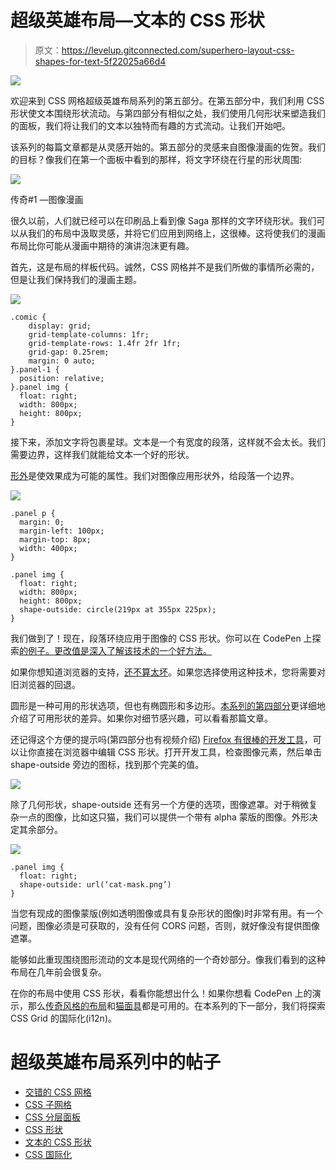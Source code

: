 # 超级英雄布局—文本的 CSS 形状

> 原文：<https://levelup.gitconnected.com/superhero-layout-css-shapes-for-text-5f22025a66d4>

![](img/759ba0a45c63546ea7ff4d966d5887ad.png)

欢迎来到 CSS 网格超级英雄布局系列的第五部分。在第五部分中，我们利用 CSS 形状使文本围绕形状流动。与第四部分有相似之处，我们使用几何形状来塑造我们的面板，我们将让我们的文本以独特而有趣的方式流动。让我们开始吧。

该系列的每篇文章都是从灵感开始的。第五部分的灵感来自图像漫画的佐贺。我们的目标？像我们在第一个面板中看到的那样，将文字环绕在行星的形状周围:

![](img/49cfdf0af28f8b8c544488a6fa7905d1.png)

传奇#1 —图像漫画

很久以前，人们就已经可以在印刷品上看到像 Saga 那样的文字环绕形状。我们可以从我们的布局中汲取灵感，并将它们应用到网络上，这很棒。这将使我们的漫画布局比你可能从漫画中期待的演讲泡沫更有趣。

首先，这是布局的样板代码。诚然，CSS 网格并不是我们所做的事情所必需的，但是让我们保持我们的漫画主题。

![](img/eef15ebe551ec6a55d712b8ae01b1f31.png)

```
.comic {
    display: grid;
    grid-template-columns: 1fr;
    grid-template-rows: 1.4fr 2fr 1fr;
    grid-gap: 0.25rem;
    margin: 0 auto;
}.panel-1 {
  position: relative;
}.panel img {
  float: right;
  width: 800px;
  height: 800px;
}
```

接下来，添加文字将包裹星球。文本是一个有宽度的段落，这样就不会太长。我们需要边界，这样我们就能给文本一个好的形状。

[形外](https://developer.mozilla.org/en-US/docs/Web/CSS/shape-outside)是使效果成为可能的属性。我们对图像应用形状外，给段落一个边界。

![](img/9ca1b45b645a1bbc5a12e8f5580d06e0.png)

```
.panel p {
  margin: 0;
  margin-left: 100px;
  margin-top: 8px;
  width: 400px;
}

.panel img {
  float: right;
  width: 800px;
  height: 800px;
  shape-outside: circle(219px at 355px 225px);
}
```

我们做到了！现在，段落环绕应用于图像的 CSS 形状。你可以在 CodePen 上探索[的例子。更改值是深入了解该技术的一个好方法。](https://codepen.io/antonjb/pen/xNGEye?editors=1100)

如果你想知道浏览器的支持，[还不算太坏](https://caniuse.com/css-shapes)。如果您选择使用这种技术，您将需要对旧浏览器的回退。

圆形是一种可用的形状选项，但也有椭圆形和多边形。[本系列的第四部分](/super-hero-layout-combining-css-grid-and-css-shapes-26a60acef643)更详细地介绍了可用形状的差异。如果你对细节感兴趣，可以看看那篇文章。

还记得这个方便的提示吗(第四部分也有视频介绍) [Firefox 有很棒的开发工具](https://developer.mozilla.org/en-US/docs/Tools/Page_Inspector/How_to/Edit_CSS_shapes)，可以让你直接在浏览器中编辑 CSS 形状。打开开发工具，检查图像元素，然后单击 shape-outside 旁边的图标，找到那个完美的值。

![](img/bd59021ed99bcfdf9a59ae8901121294.png)

除了几何形状，shape-outside 还有另一个方便的选项，图像遮罩。对于稍微复杂一点的图像，比如这只猫，我们可以提供一个带有 alpha 蒙版的图像。外形决定其余部分。

![](img/e54f66eeb964b72d2005c9cc0796ef5d.png)

```
.panel img {
  float: right;
  shape-outside: url(‘cat-mask.png’)
}
```

当您有现成的图像蒙版(例如透明图像或具有复杂形状的图像)时非常有用。有一个问题，图像必须是可获取的，没有任何 CORS 问题，否则，就好像没有提供图像遮罩。

能够如此重现围绕图形流动的文本是现代网络的一个奇妙部分。像我们看到的这种布局在几年前会很复杂。

在你的布局中使用 CSS 形状，看看你能想出什么！如果你想看 CodePen 上的演示，那么[传奇风格的布局](https://codepen.io/antonjb/pen/xNGEye)和[猫面具](https://codepen.io/antonjb/pen/dEMLJm)都是可用的。在本系列的下一部分，我们将探索 CSS Grid 的国际化(i12n)。

# 超级英雄布局系列中的帖子

*   [交错的 CSS 网格](https://medium.com/@antonball/superhero-layout-staggered-css-grid-29430df9520)
*   [CSS 子网格](https://medium.com/@antonball/superhero-layout-css-subgrid-3b837f35b20e)
*   [CSS 分层面板](https://medium.com/@antonball/superhero-layout-css-layering-panels-46bcb2a94b9c)
*   [CSS 形状](https://medium.com/@antonball/super-hero-layout-combining-css-grid-and-css-shapes-26a60acef643)
*   [文本的 CSS 形状](https://medium.com/@antonball/superhero-layout-css-shapes-for-text-5f22025a66d4)
*   [CSS 国际化](https://medium.com/@antonball/superhero-layout-internationalisation-3876672d2f12)